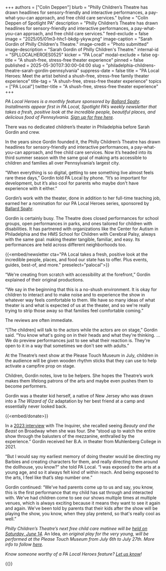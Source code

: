 +++
authors = ["Colin Deppen"]
blurb = "Philly Children’s Theatre has drawn headlines for sensory-friendly and interactive performances, a pay-what-you-can approach, and free child care services."
byline = "Colin Deppen of Spotlight PA"
description = "Philly Children’s Theatre has drawn headlines for sensory-friendly and interactive performances, a pay-what-you-can approach, and free child care services."
feed-exclude = false
image = "2025/05/01m3-hhc1-bkdg-ykyw.png"
image-caption = "Sarah Gordin of Philly Children's Theatre."
image-credit = "Photo submitted"
image-description = "Sarah Gordin of Philly Children's Theatre."
internal-id = "SPLLOCALHEROES0525"
kicker = "PA Local"
modal-exclude = false
og-title = "A shush-free, stress-free theater experience"
pinned = false
published = 2025-05-30T07:30:00-04:00
slug = "philadelphia-childrens-theatre-sarah-gordin-pennsylvania"
suppress-date = false
title = "PA Local Heroes: Meet the artist behind a shush-free, stress-free family theater experience"
title-tag = "A shush-free, stress-free theater experience"
topics = ["PA Local"]
twitter-title = "A shush-free, stress-free theater experience"
+++

<em>PA Local Heroes is a monthly feature sponsored by </em><a href="https://www.ballardspahr.com/?utm_source=ActiveCampaign&amp;utm_medium=email&amp;utm_content=Farm%20animals%20%20second-chance%20sanctuary&amp;utm_campaign=PA%20Local%2011%2008%2024"><em>Ballard Spahr</em></a><em>. Installments appear first in PA Local, Spotlight PA’s weekly newsletter that takes a fresh, positive look at the incredible people, beautiful places, and delicious food of Pennsylvania. </em><a href="https://www.spotlightpa.org/newsletters/"><em>Sign up for free here</em></a><em>.</em><strong></strong>

There was no dedicated children’s theater in Philadelphia before Sarah Gordin and crew.

In the years since Gordin founded it, the Philly Children’s Theatre has drawn headlines for sensory-friendly and interactive performances, a pay-what-you-can approach, and free child care services. Now it’s headed into its third summer season with the same goal of making arts accessible to children and families all over Pennsylvania’s largest city.

“When everything is so digital, getting to see something live almost feels rare these days,” Gordin told PA Local by phone. “It’s so important for development, but it’s also cool for parents who maybe don&#39;t have experience with it either.”

Gordin’s work with the theater, done in addition to her full-time teaching job, earned her a nomination for our PA Local Heroes series, sponsored by <a href="https://spotlightpa.bluelena.io/lt.php?x=3DZy~GE6InKcEpR7zN26hRKgAXMgut9wjug0YnnGJnSb65V--Uy.zeJy242ijdI~jNY4XXHI">Ballard Spahr</a>.

Gordin is certainly busy. The Theatre does closed performances for school groups, open performances in parks, and ones tailored for children with disabilities. It has partnered with organizations like the Center for Autism in Philadelphia and the HMS School for Children with Cerebral Palsy, always with the same goal: making theater tangible, familiar, and easy. Its performances are held across different neighborhoods too.

{{<embed/newsletter cta="PA Local takes a fresh, positive look at the incredible people, places, and food our state has to offer. Plus events, guides, best-of, and more." preselect="palocal">}}

“We&#39;re creating from scratch with accessibility at the forefront,” Gordin explained of their original productions.

“We say in the beginning that this is a no-shush environment. It is okay for children to interact and to make noise and to experience the show in whatever way feels comfortable to them. We have so many ideas of what theater is and what is expected of us at the theater, and so we&#39;re really trying to strip those away so that families feel comfortable coming.”

The reviews are often immediate.

“\[The children\] will talk to the actors while the actors are on stage,” Gordin said. “You know what&#39;s going on in their heads and what they&#39;re thinking. … We do preview performances just to see what their reaction is. They&#39;re open to it in a way that sometimes we don&#39;t see with adults.”

At the Theatre’s next show at the Please Touch Museum in July, children in the audience will be given wooden rhythm sticks that they can use to help activate a campfire prop on stage.

Children, Gordin notes, love to be helpers. She hopes the Theatre’s work makes them lifelong patrons of the arts and maybe even pushes them to become performers.

Gordin was a theater kid herself, a native of New Jersey who was drawn into a <em>The</em> <em>Wizard of Oz</em> adaptation by her best friend at a camp and essentially never looked back.

{{<embed/donate>}}

In a <a href="https://www.inquirer.com/arts/philly-theatre-childrens-theatre-arts-community-20230223.html">2023 interview</a> with The Inquirer, she recalled seeing <em>Beauty and the Beast</em> on Broadway when she was four. She “stood up to watch the entire show through the balusters of the mezzanine, enthralled by the experience.” Gordin received her B.A. in theater from Muhlenberg College in 2021.

“But I would say my earliest memory of doing theater would be directing my Barbies and creating characters for them, and really directing them around the dollhouse, you know?” she told PA Local. “I was exposed to the arts at a young age, and so it always felt kind of within reach. And being exposed to the arts, I feel like that’s step number one.”

Gordin continued: “We&#39;ve had parents come up to us and say, you know, this is the first performance that my child has sat through and interacted with. We&#39;ve had children come to see our shows multiple times at multiple venues, which is always exciting because it means they want to see it again and again. We&#39;ve been told by parents that their kids after the show will be playing the show, you know, when they play pretend, so that&#39;s really cool as well.”

<em>Philly Children’s Theatre’s next free child care matinee will be </em><a href="https://philadelphiatheatrecompany.org/carematinee/"><em>held on Saturday, June 14</em></a><em>. </em>An Idea<em>, an original play for the very young, will be performed at the Please Touch Museum from July 6th to July 27th. More info to follow </em><a href="https://www.instagram.com/phillychildrenstheatre/"><em>here</em></a><em>.</em>

<em>Know someone worthy of a PA Local Heroes feature? </em><a href="mailto:newsletters@spotlightpa.org"><em>Let us know</em></a><em>!</em>

<div class="max-w-[320px] -my-8">
{{<picture src="2025/03/01kw-nyv5-h730-82j4.png" width-ratio="2232" height-ratio="322" description="Sponsored by Ballard Spahr LLP" caption="" credit="">}}
</div>

